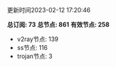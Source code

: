 更新时间2023-02-12 17:20:46

**总订阅: 73**
**总节点: 861**
**有效节点: 258**
- v2ray节点: 139
- ss节点: 116
- trojan节点: 3
